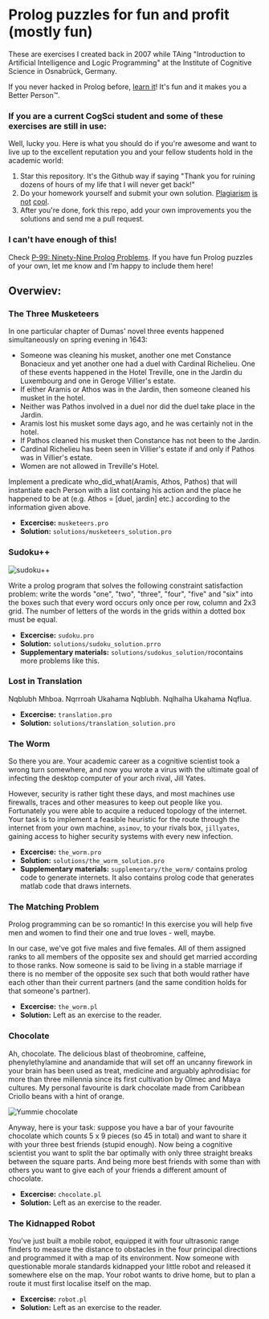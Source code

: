 # Prolog puzzles for fun and profit (mostly fun)

These are exercises I created back in 2007 while TAing "Introduction to Artificial Intelligence and Logic Programming" at the Institute of Cognitive Science in Osnabrück, Germany.

If you never hacked in Prolog before, [learn it](http://www.learnprolognow.org)! It's fun and it makes you a Better Person™.

### If you are a current CogSci student and some of these exercises are still in use:

Well, lucky you. Here is what you should do if you're awesome and want to live up to the excellent reputation you and your fellow students hold in the academic world:

1. Star this repository. It's the Github way if saying "Thank you for ruining dozens of hours of my life that I will never get back!"
2. Do your homework yourself and submit your own solution. [Plagiarism](http://en.wikipedia.org/wiki/Karl-Theodor_zu_Guttenberg#Doctorate_plagiarism) [is](http://en.wikipedia.org/wiki/Silvana_Koch-Mehrin#Doctorate_plagiarism) [not](http://en.wikipedia.org/wiki/Annette_Schavan#Plagiarism_charge) [cool](http://en.wikipedia.org/wiki/VroniPlag_Wiki).
3. After you're done, fork this repo, add your own improvements you the solutions and send me a pull request.

### I can't have enough of this!

Check [P-99: Ninety-Nine Prolog Problems](https://sites.google.com/site/prologsite/prolog-problems). If you have fun Prolog puzzles of your own, let me know and I'm happy to include them here!

## Overwiev:

### The Three Musketeers

 In one particular chapter of Dumas' novel three events happened simultaneously on spring evening in 1643:

 * Someone was cleaning his musket, another one met Constance Bonacieux and yet another one had a duel with Cardinal Richelieu. One of these events happened in the Hotel Treville, one in the Jardin du Luxembourg and one in Geroge Villier's estate.
 * If either Aramis or Athos was in the Jardin, then someone cleaned his musket in the hotel.
 * Neither was Pathos involved in a duel nor did the duel take place in the Jardin.
 * Aramis lost his musket some days ago, and he was certainly not in the hotel.
 * If Pathos cleaned his musket then Constance has not been to the Jardin.
 * Cardinal Richelieu has been seen in Villier's estate if and only if Pathos was in Villier's estate.
 * Women are not allowed in Treville's Hotel.

Implement a predicate who_did_what(Aramis, Athos, Pathos) that will instantiate each Person with a list containg his action and the place he happened to be at (e.g. Athos = [duel, jardin] etc.) according to the information given above.

* __Excercise:__ `musketeers.pro`
* __Solution:__ `solutions/musketeers_solution.pro`


### Sudoku++

![sudoku++](https://raw.github.com/maebert/prolog_puzzles/master/sudoku.png)

Write a prolog program that solves the following constraint satisfaction problem: write the words "one", "two", "three", "four", "five" and "six" into the boxes such that every word occurs only once per row, column and 2x3 grid. The number of letters of the words in the grids within a dotted box must be equal.

* __Excercise:__ `sudoku.pro`
* __Solution:__ `solutions/sudoku_solution.prro`
* __Supplementary materials:__ `solutions/sudokus_solution/`rocontains more problems like this.

### Lost in Translation

Nqblubh Mhboa. Nqrrroah Ukahama Nqblubh. Nqlhalha Ukahama Nqflua.

* __Excercise:__ `translation.pro`
* __Solution:__ `solutions/translation_solution.pro`

### The Worm

So there you are. Your academic career as a cognitive scientist took a wrong turn somewhere, and now you wrote a virus with the ultimate goal of infecting the desktop computer of your arch rival, Jill Yates.

However, security is rather tight these days, and most machines use firewalls, traces and other measures to keep out people like you. Fortunately you were able to acquire a reduced topology of the internet. Your task is to implement a feasible heuristic for the route through the internet from your own machine, `asimov`, to your rivals box, `jillyates`, gaining access to higher security systems with every new infection.

* __Excercise:__ `the_worm.pro`
* __Solution:__ `solutions/the_worm_solution.pro`
* __Supplementary materials:__ `supplementary/the_worm/` contains prolog code to generate internets. It also contains prolog code that generates matlab code that draws internets.

### The Matching Problem

Prolog programming can be so romantic! In this exercise you will help five men and women to find their one and true loves - well, maybe.

In our case, we've got five males and five females. All of them assigned ranks to all members of the opposite sex and should get married according to those ranks. Now someone is said to be living in a stable marriage if there is no member of the opposite sex such that both would rather have each other than their current partners (and the same condition holds for that someone's partner).

* __Excercise:__ `the_worm.pl`
* __Solution:__ Left as an exercise to the reader.

### Chocolate

Ah, chocolate. The delicious blast of theobromine, caffeine, phenylethylamine and anandamide that will set off an uncanny firework in your brain has been used as treat, medicine and arguably aphrodisiac for more than three millennia since its first cultivation by Olmec and Maya cultures. My personal favourite is dark chocolate made from Caribbean Criollo beans with a hint of orange.

![Yummie chocolate](https://raw.github.com/maebert/prolog_puzzles/master/chocolate.png)

Anyway, here is your task: suppose you have a bar of your favourite chocolate which counts 5 x 9 pieces (so 45 in total) and want to share it with your three best friends (stupid enough). Now being a cognitive scientist you want to split the bar optimally with only three straight breaks between the square parts. And being more best friends with some than with others you want to give each of your friends a different amount of chocolate.

* __Excercise:__ `chocolate.pl`
* __Solution:__ Left as an exercise to the reader.


### The Kidnapped Robot

You've just built a mobile robot, equipped it with four ultrasonic range finders to measure the distance to obstacles in the four principal directions and programmed it with a map of its environment. Now someone with questionable morale standards kidnapped your little robot and released it somewhere else on the map. Your robot wants to drive home, but to plan a route it must first localise itself on the map.

* __Excercise:__ `robot.pl`
* __Solution:__ Left as an exercise to the reader.
